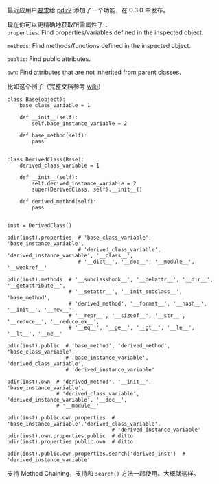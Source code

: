 最近应用户[要求](https://github.com/laike9m/pdir2/issues/37)给 [pdir2](https://github.com/laike9m/pdir2) 添加了一个功能，在 0.3.0 中发布。

现在你可以更精确地获取所需属性了：  
`properties`: Find properties/variables defined in the inspected object.

`methods`: Find methods/functions defined in the inspected object.

`public`: Find public attributes.

`own`: Find attributes that are not inherited from parent classes.

比如这个例子（完整文档参考 [wiki](https://github.com/laike9m/pdir2/wiki/Attribute-Filtering)）

```
class Base(object):
    base_class_variable = 1

    def __init__(self):
        self.base_instance_variable = 2

    def base_method(self):
        pass


class DerivedClass(Base):
    derived_class_variable = 1

    def __init__(self):
        self.derived_instance_variable = 2
        super(DerivedClass, self).__init__()

    def derived_method(self):
        pass


inst = DerivedClass()

pdir(inst).properties  # 'base_class_variable', 'base_instance_variable',
                       # 'derived_class_variable', 'derived_instance_variable', '__class__',
                       # '__dict__', '__doc__', '__module__', '__weakref__'

pdir(inst).methods  # '__subclasshook__', '__delattr__', '__dir__', '__getattribute__',
                    # '__setattr__', '__init_subclass__', 'base_method',
                    # 'derived_method', '__format__', '__hash__', '__init__', '__new__',
                    # '__repr__', '__sizeof__', '__str__', '__reduce__', '__reduce_ex__',
                    # '__eq__', '__ge__', '__gt__', '__le__', '__lt__', '__ne__'

pdir(inst).public  # 'base_method', 'derived_method', 'base_class_variable',
                   # 'base_instance_variable', 'derived_class_variable',
                   # 'derived_instance_variable'

pdir(inst).own  # 'derived_method', '__init__', 'base_instance_variable',
                # 'derived_class_variable', 'derived_instance_variable', '__doc__',
                # '__module__'

pdir(inst).public.own.properties  # 'base_instance_variable','derived_class_variable',
                                  # 'derived_instance_variable'
pdir(inst).own.properties.public  # ditto
pdir(inst).properties.public.own  # ditto

pdir(inst).public.own.properties.search('derived_inst')  # 'derived_instance_variable'
```

支持 Method Chaining，支持和 `search()` 方法一起使用。大概就这样。